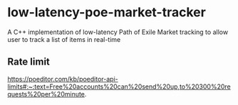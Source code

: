 # low-latency-poe-market-tracker
A C++ implementation of low-latency Path of Exile Market tracking to allow user to track a list of items in real-time

## Rate limit
https://poeditor.com/kb/poeditor-api-limits#:~:text=Free%20accounts%20can%20send%20up,to%20300%20requests%20per%20minute.
